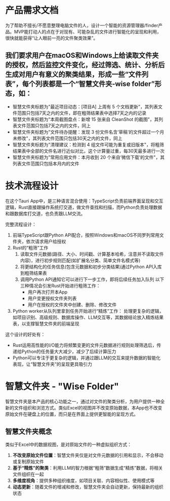 # 产品需求文档

为了帮助不擅长/不愿意整理电脑文件的人，设计一个智能的资源管理器/finder产品。MVP能打动人的点在于对现有、可能杂乱的文件进行智能化的呈现和利用，很快就能获得“让人眼前一亮的文件聚类效果”。

## 我们要求用户在macOS和Windows上给读取文件夹的授权，然后监控文件变化，经过筛选、统计、分析后生成对用户有意义的聚类结果，形成一些“文件列表”，每个列表都是一个“智慧文件夹-wise folder”形态，如：

- 智慧文件夹标题为"最近项目动态：[项目A] 上周有 5 个文档更新"，其列表文件范围只包括7天之内的文件，即在粗筛结果表中选择7天之内的记录
- 智慧文件夹标题为"本周截图盘点：新增 15 张来自 CleanShot 的截图"，其列表文件范围只包括7天之内的文件，同上
- 智慧文件夹标题为"文件待办提醒：发现 3 份文件名含‘草稿’的文件超过一个月未修改"，其列表文件范围只包括30天之内的文件，同上
- 智慧文件夹标题为"清理建议：检测到 4 组文件可能为重复或旧版本"，将粗筛结果表中全部的文件名进行近似对比，这个计算量过重，每30天最多进行一次
- 智慧文件夹标题为"常用应用文件：本月收到 20 个来自‘微信下载’的文件"，其列表文件范围只包括本月内的文件

# 技术流程设计

在这个Tauri App中，是三种语言混合使用：TypeScript负责前端界面呈现和交互逻辑，Rust直接跟操作系统打交道，做文件查找和扫描，而Python负责处理数据和跟数据库打交道，也负责跟LLM交流。

完整流程设计：
1. 前端TypeScript跟Python API配合，按照Windows和macOS不同罗列常用文件夹，依次请求用户给授权
2. Rust的“粗筛”工作
   1. 读取文件元数据(路径、大小、时间戳、计算基本哈希，注意并不读取文件内容)，进行初步规则匹配(如扩展名分类、简单文件名模式等)
   2. 将更结构化的任务信息(包含元数据和初步分类结果)通过Python API入库到粗筛结果表
   3. 调用Python API通知它可以进行下一步工作，即将后续任务加入队列
   以下三种情况会引发Rust开始进行粗筛工作：
      - 用户再次打开本App
      - 用户变更授权文件夹列表
      - 用户在授权的文件夹中创建、删除、修改文件
3. Python worker从队列里拿到任务开始进行“精炼”工作： 处理更复杂的逻辑，如项目识别、高级规则、数据库操作、LLM交互等，其数据结论放入精炼结果表，以支撑智慧文件夹的前端呈现

这个设计的好处有：
- Rust运用高性能的I/O能力将频繁变更的文件元数据进行规则处理筛选后，传递给Python的任务量大大减少，减少了后续计算压力
- Python可以专注于更复杂的逻辑，并通过跟LLM的交互来提升数据的智能化表现，让“智慧文件夹”的呈现更具吸引力


# 智慧文件夹 - "Wise Folder"

智慧文件夹是本产品的核心功能之一，通过对文件的聚类分析，为用户提供一种全新的文件组织和浏览方式。类似Excel的视图并不改变原始数据，本App也不改变原始文件在硬盘上的位置，而只是在界面上提供更智能的呈现方式。

## 智慧文件夹概念

类似于Excel中的数据视图，是对原始文件的一种虚拟组织方式：

1. **不改变原始文件位置**：智慧文件夹仅是对文件元数据的引用和显示，不会移动或复制原始文件
2. **基于“精炼”的聚类**：利用LLM的智力根据“粗筛”数据生成“精炼”数据，将相关文件组织在一起
3. **多维度视角**：提供多种组织维度，如项目关联、内容相似性、使用模式等
4. **动态更新**：随着文件的增减和修改，智慧文件夹会自动更新，保持最新的组织状态